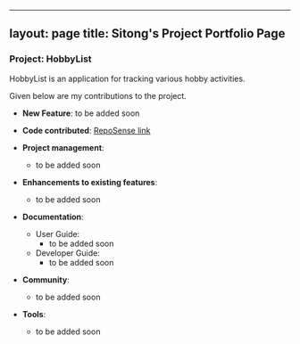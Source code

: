 ---
layout: page
title: Sitong's Project Portfolio Page
 ---

### Project: HobbyList

HobbyList is an application for tracking various hobby activities.

Given below are my contributions to the project.

* **New Feature**: to be added soon

* **Code contributed**: [RepoSense link]()

* **Project management**:
    * to be added soon

* **Enhancements to existing features**:
    * to be added soon

* **Documentation**:
    * User Guide:
        * to be added soon
    * Developer Guide:
        * to be added soon

* **Community**:
    * to be added soon

* **Tools**:
    * to be added soon